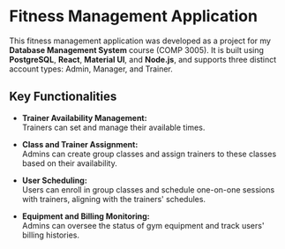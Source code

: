 # Fitness Management Application

This fitness management application was developed as a project for my **Database Management System** course (COMP 3005). It is built using **PostgreSQL**, **React**, **Material UI**, and **Node.js**, and supports three distinct account types: Admin, Manager, and Trainer.

## Key Functionalities

- **Trainer Availability Management:**  
  Trainers can set and manage their available times.

- **Class and Trainer Assignment:**  
  Admins can create group classes and assign trainers to these classes based on their availability.

- **User Scheduling:**  
  Users can enroll in group classes and schedule one-on-one sessions with trainers, aligning with the trainers' schedules.

- **Equipment and Billing Monitoring:**  
  Admins can oversee the status of gym equipment and track users' billing histories.

